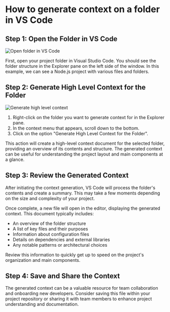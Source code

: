 

  # How to generate context on a folder in VS Code

## Step 1: Open the Folder in VS Code

![Open folder in VS Code](/img/generate_some_context_on_a_folder/step_1.png)

First, open your project folder in Visual Studio Code. You should see the folder structure in the Explorer pane on the left side of the window. In this example, we can see a Node.js project with various files and folders.

## Step 2: Generate High Level Context for the Folder

![Generate high level context](/img/generate_some_context_on_a_folder/step_2.png)

1. Right-click on the folder you want to generate context for in the Explorer pane.
2. In the context menu that appears, scroll down to the bottom.
3. Click on the option "Generate High Level Context for the Folder".

This action will create a high-level context document for the selected folder, providing an overview of its contents and structure. The generated context can be useful for understanding the project layout and main components at a glance.

## Step 3: Review the Generated Context

After initiating the context generation, VS Code will process the folder's contents and create a summary. This may take a few moments depending on the size and complexity of your project.

Once complete, a new file will open in the editor, displaying the generated context. This document typically includes:

- An overview of the folder structure
- A list of key files and their purposes
- Information about configuration files
- Details on dependencies and external libraries
- Any notable patterns or architectural choices

Review this information to quickly get up to speed on the project's organization and main components.

## Step 4: Save and Share the Context

The generated context can be a valuable resource for team collaboration and onboarding new developers. Consider saving this file within your project repository or sharing it with team members to enhance project understanding and documentation.

  